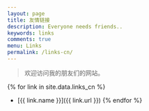 ```yaml
---
layout: page
title: 友情链接
description: Everyone needs friends..
keywords: links
comments: true
menu: Links
permalink: /links-cn/
---
```


> 欢迎访问我的朋友们的网站。

{% for link in site.data.links_cn %}
* [{{ link.name }}]({{ link.url }})
{% endfor %}

